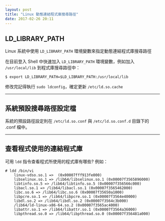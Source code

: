 ```yaml
---
layout: post
title: "Linux 動態連結程式庫搜尋路徑"
date: 2017-02-26 20:11
---
```


## LD_LIBRARY_PATH ##

Linux 系統中使用 `LD_LIBRARY_PATH` 環境變數來指定動態連結程式庫搜尋路徑

在目前登入 Shell 中快速加入 `LD_LIBRARY_PATH` 環境變數，例如加入 `/usr/local/lib` 到程式庫搜尋路徑中：

    $ export LD_LIBRARY_PATH=$LD_LIBRARY_PATH:/usr/local/lib

修改完記得執行 `sudo ldconfig`，確定更新 `/etc/ld.so.cache`

---

## 系統預設搜尋路徑設定檔 ##

系統的預設路徑設定則在 `/etc/ld.so.conf` 與 `/etc/ld.so.conf.d` 目錄下的 .conf 檔中。

---

## 查看程式使用的連結程式庫 ##

可用 `ldd` 指令查看程式所使用的程式庫有哪些? 例如：

    # ldd /bin/vi
        linux-vdso.so.1 =>  (0x00007fff913fe000)
        libselinux.so.1 => /lib64/libselinux.so.1 (0x00007f3565896000)
        libtinfo.so.5 => /lib64/libtinfo.so.5 (0x00007f356566c000)
        libacl.so.1 => /lib64/libacl.so.1 (0x00007f3565462000)
        libc.so.6 => /lib64/libc.so.6 (0x00007f35650a1000)
        libpcre.so.1 => /lib64/libpcre.so.1 (0x00007f3564e40000)
        libdl.so.2 => /lib64/libdl.so.2 (0x00007f3564c3b000)
        /lib64/ld-linux-x86-64.so.2 (0x00007f3565ac4000)
        libattr.so.1 => /lib64/libattr.so.1 (0x00007f3564a36000)
        libpthread.so.0 => /lib64/libpthread.so.0 (0x00007f356481a000)

